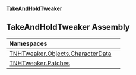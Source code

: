 #### [TakeAndHoldTweaker](index.md 'index')

## TakeAndHoldTweaker Assembly

| Namespaces | |
| :--- | :--- |
| [TNHTweaker.Objects.CharacterData](TNHTweaker.Objects.CharacterData.md 'TNHTweaker.Objects.CharacterData') | |
| [TNHTweaker.Patches](TNHTweaker.Patches.md 'TNHTweaker.Patches') | |
